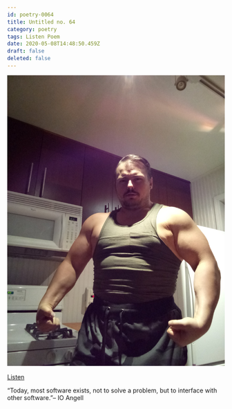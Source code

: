 ```yaml
---
id: poetry-0064
title: Untitled no. 64
category: poetry
tags: Listen Poem
date: 2020-05-08T14:48:50.459Z
draft: false
deleted: false
---
```


![Illustration](image/poetry-0064-illustration.jpg)

[Listen](audio/poetry-0064.mp3)

“Today, most software exists, not to solve a problem, but to interface with other software.”– IO Angell
